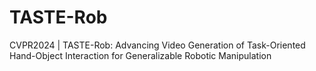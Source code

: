 # TASTE-Rob
CVPR2024 | TASTE-Rob: Advancing Video Generation of Task-Oriented Hand-Object Interaction for Generalizable Robotic Manipulation
